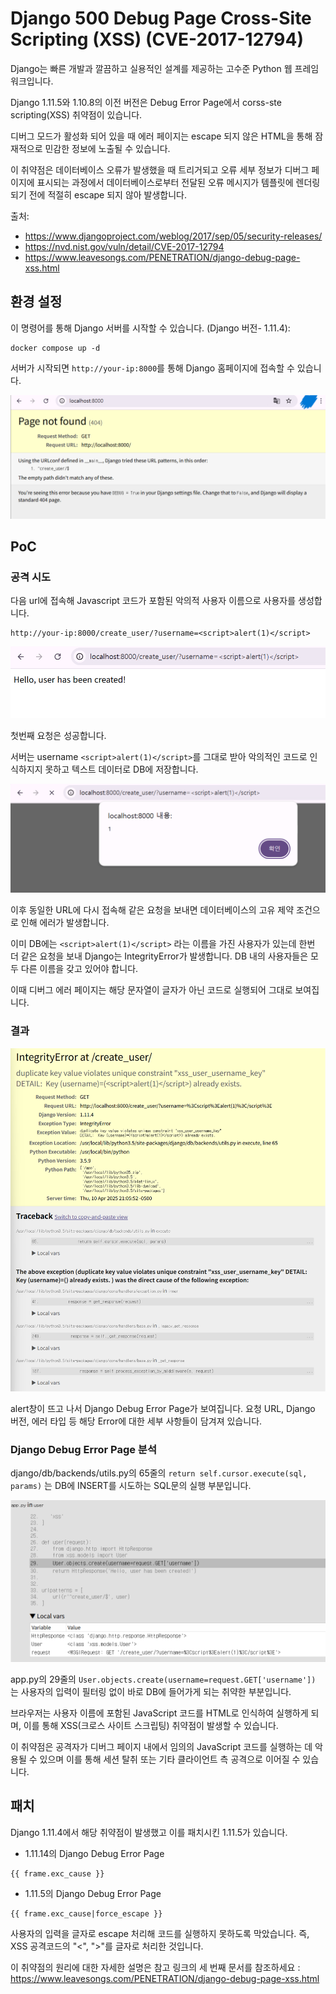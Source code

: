 # Django 500 Debug Page Cross-Site Scripting (XSS) (CVE-2017-12794)

Django는 빠른 개발과 깔끔하고 실용적인 설계를 제공하는 고수준 Python 웹 프레임워크입니다.

Django 1.11.5와 1.10.8의 이전 버전은 Debug Error Page에서 corss-ste scripting(XSS) 취약점이 있습니다.

디버그 모드가 활성화 되어 있을 때 에러 페이지는 escape 되지 않은 HTML을 통해 잠재적으로 민감한 정보에 노출될 수 있습니다. 

이 취약점은 데이터베이스 오류가 발생했을 때 트리거되고
오류 세부 정보가 디버그 페이지에 표시되는 과정에서
데이터베이스로부터 전달된 오류 메시지가 템플릿에 렌더링되기 전에 적절히 escape 되지 않아 발생합니다.



출처:

- <https://www.djangoproject.com/weblog/2017/sep/05/security-releases/>
- <https://nvd.nist.gov/vuln/detail/CVE-2017-12794>
- <https://www.leavesongs.com/PENETRATION/django-debug-page-xss.html>


## 환경 설정

이 명령어를 통해 Django 서버를 시작할 수 있습니다. 
(Django 버전- 1.11.4):

```
docker compose up -d
```

서버가 시작되면 `http://your-ip:8000`를 통해 Django 홈페이지에 접속할 수 있습니다.

![1.](img/django/image1.png)

## PoC 

### 공격 시도

다음 url에 접속해 Javascript 코드가 포함된 악의적 사용자 이름으로 사용자를 생성합니다.

```
http://your-ip:8000/create_user/?username=<script>alert(1)</script>
```

![2.](img/django/image2.png)

첫번째 요청은 성공합니다.

서버는 username ```<script>alert(1)</script>```를 그대로 받아 악의적인 코드로 인식하지지 못하고 텍스트 데이터로 DB에 저장합니다. 



![3.](img/django/image3.png)

이후 동일한 URL에 다시 접속해 같은 요청을 보내면 데이터베이스의 고유 제약 조건으로 인해 에러가 발생합니다.

이미 DB에는 ```<script>alert(1)</script>``` 라는 이름을 가진 사용자가 있는데 한번 더 같은 요청을 보내 Django는 IntegrityError가 발생합니다. DB 내의 사용자들은 모두 다른 이름을 갖고 있어야 합니다.


이때 디버그 에러 페이지는 해당 문자열이 글자가 아닌 코드로 실행되어 그대로 보여집니다.


 
### 결과

![4.](img/django/image4.png)

alert창이 뜨고 나서 Django Debug Error Page가 보여집니다. 
요청 URL, Django 버전, 에러 타입 등 해당 Error에 대한 세부 사항들이 담겨져 있습니다. 


### Django Debug Error Page 분석

django/db/backends/utils.py의 65줄의  ```return self.cursor.execute(sql, params)``` 는 DB에 INSERT를 시도하는 SQL문의 실행 부분입니다. 


![5.](img/django/image5.png)

app.py의 29줄의 ```User.objects.create(username=request.GET['username']) ```는 사용자의 입력이 필터링 없이 바로 DB에 들어가게 되는 취약한 부분입니다.



브라우저는 사용자 이름에 포함된 JavaScript 코드를 HTML로 인식하여 실행하게 되며, 이를 통해 XSS(크로스 사이트 스크립팅) 취약점이 발생할 수 있습니다.

이 취약점은 공격자가 디버그 페이지 내에서 임의의 JavaScript 코드를 실행하는 데 악용될 수 있으며 
이를 통해 세션 탈취 또는 기타 클라이언트 측 공격으로 이어질 수 있습니다.

## 패치

Django 1.11.4에서 해당 취약점이 발생했고 이를 패치시킨 1.11.5가 있습니다.

- 1.11.14의 Django Debug Error Page 

```
{{ frame.exc_cause }}
```

- 1.11.5의 Django Debug Error Page 

```
{{ frame.exc_cause|force_escape }}
```
사용자의 입력을 글자로 escape 처리해 코드를 실행하지 못하도록 막았습니다. 
즉, XSS 공격코드의 "<", ">"를 글자로 처리한 것입니다. 


이 취약점의 원리에 대한 자세한 설명은 참고 링크의 세 번째 문서를 참조하세요 : <https://www.leavesongs.com/PENETRATION/django-debug-page-xss.html>
